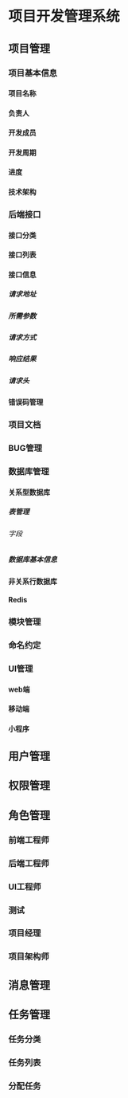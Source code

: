 # 项目开发管理系统

## 项目管理

### 项目基本信息

#### 项目名称

#### 负责人

#### 开发成员

#### 开发周期

#### 进度

#### 技术架构

### 后端接口

#### 接口分类

#### 接口列表

#### 接口信息

##### 请求地址

##### 所需参数

##### 请求方式

##### 响应结果

##### 请求头

#### 错误码管理

### 项目文档

### BUG管理

### 数据库管理

#### 关系型数据库

##### 表管理

###### 字段

##### 数据库基本信息

#### 非关系行数据库

#### Redis

### 模块管理

### 命名约定

### UI管理

#### web端

#### 移动端

#### 小程序

## 用户管理

## 权限管理

## 角色管理

### 前端工程师

### 后端工程师

### UI工程师

### 测试

### 项目经理

### 项目架构师

## 消息管理

## 任务管理

### 任务分类

### 任务列表

### 分配任务

